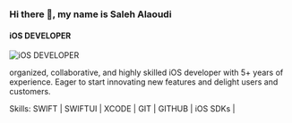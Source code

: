 ### Hi there 👋, my name is Saleh Alaoudi
#### iOS DEVELOPER
![iOS DEVELOPER](https://www.canva.com/design/DAE8cFXq5RQ/-ng5rHhQegMg9BRoZbDOcw/view?utm_content=DAE8cFXq5RQ&utm_campaign=designshare&utm_medium=link2&utm_source=sharebutton)

organized, collaborative, and highly skilled iOS developer with 5+ years of  experience. Eager to start innovating new features and delight users and customers.

Skills: SWIFT | SWIFTUI | XCODE | GIT | GITHUB | iOS SDKs | 





